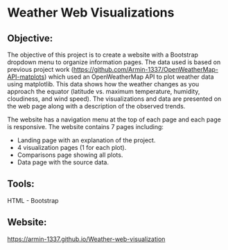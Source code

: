 # Weather Web Visualizations

## **Objective:**
The objective of this project is to create a website with a Bootstrap dropdown menu to organize information pages. The data used is based on previous project work (https://github.com/Armin-1337/OpenWeatherMap-API-matplots) which used an OpenWeatherMap API to plot weather data using matplotlib. This data shows how the weather changes as you approach the equator (latitude vs. maximum temperature, humidity, cloudiness, and wind speed). The visualizations and data are presented on the web page along with a description of the observed trends. 

The website has a navigation menu at the top of each page and each page is responsive. The website contains 7 pages including: 
* Landing page with an explanation of the project.
* 4 visualization pages (1 for each plot).
* Comparisons page showing all plots.
* Data page with the source data.

## **Tools:**
HTML - Bootstrap


## **Website:**
https://armin-1337.github.io/Weather-web-visualization
